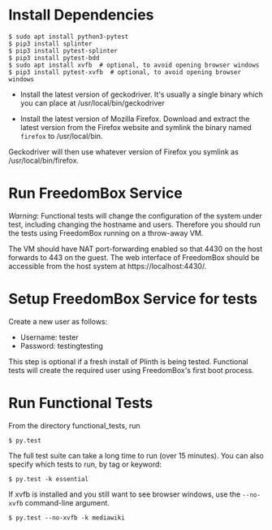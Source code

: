 # Install Dependencies

```
$ sudo apt install python3-pytest
$ pip3 install splinter
$ pip3 install pytest-splinter
$ pip3 install pytest-bdd
$ sudo apt install xvfb  # optional, to avoid opening browser windows
$ pip3 install pytest-xvfb  # optional, to avoid opening browser windows
```

- Install the latest version of geckodriver. 
It's usually a single binary which you can place at /usr/local/bin/geckodriver

- Install the latest version of Mozilla Firefox. 
Download and extract the latest version from the Firefox website and symlink the binary named `firefox` to /usr/local/bin.

Geckodriver will then use whatever version of Firefox you symlink as /usr/local/bin/firefox.

# Run FreedomBox Service

*Warning*: Functional tests will change the configuration of the system
 under test, including changing the hostname and users. Therefore you
 should run the tests using FreedomBox running on a throw-away VM.

The VM should have NAT port-forwarding enabled so that 4430 on the
host forwards to 443 on the guest. The web interface of FreedomBox 
should be accessible from the host system at https://localhost:4430/.

# Setup FreedomBox Service for tests

Create a new user as follows:

* Username: tester
* Password: testingtesting

This step is optional if a fresh install of Plinth is being
tested. Functional tests will create the required user using FreedomBox's
first boot process.

# Run Functional Tests

From the directory functional_tests, run

```
$ py.test
```

The full test suite can take a long time to run (over 15 minutes). You
can also specify which tests to run, by tag or keyword:

```
$ py.test -k essential
```

If xvfb is installed and you still want to see browser windows, use the 
`--no-xvfb` command-line argument.

```
$ py.test --no-xvfb -k mediawiki
```
